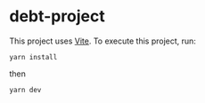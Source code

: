 # debt-project

This project uses [Vite](https://vitejs.dev). To execute this project, run:

`yarn install`

then

`yarn dev`

